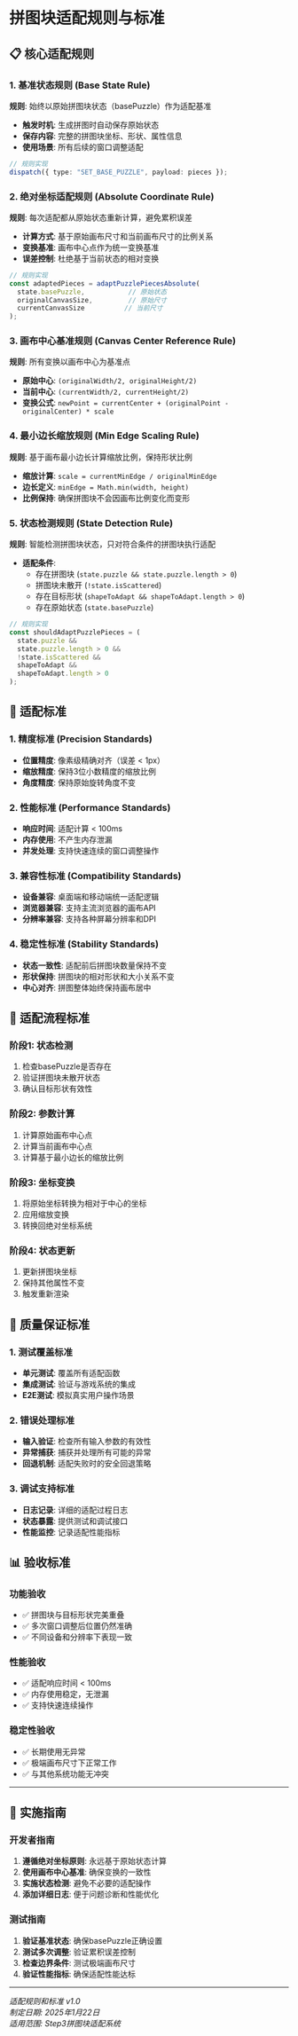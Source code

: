 # 拼图块适配规则与标准

## 📋 核心适配规则

### 1. 基准状态规则 (Base State Rule)
**规则**: 始终以原始拼图块状态（basePuzzle）作为适配基准
- **触发时机**: 生成拼图时自动保存原始状态
- **保存内容**: 完整的拼图块坐标、形状、属性信息
- **使用场景**: 所有后续的窗口调整适配

```typescript
// 规则实现
dispatch({ type: "SET_BASE_PUZZLE", payload: pieces });
```

### 2. 绝对坐标适配规则 (Absolute Coordinate Rule)
**规则**: 每次适配都从原始状态重新计算，避免累积误差
- **计算方式**: 基于原始画布尺寸和当前画布尺寸的比例关系
- **变换基准**: 画布中心点作为统一变换基准
- **误差控制**: 杜绝基于当前状态的相对变换

```typescript
// 规则实现
const adaptedPieces = adaptPuzzlePiecesAbsolute(
  state.basePuzzle,           // 原始状态
  originalCanvasSize,         // 原始尺寸
  currentCanvasSize          // 当前尺寸
);
```

### 3. 画布中心基准规则 (Canvas Center Reference Rule)
**规则**: 所有变换以画布中心为基准点
- **原始中心**: `(originalWidth/2, originalHeight/2)`
- **当前中心**: `(currentWidth/2, currentHeight/2)`
- **变换公式**: `newPoint = currentCenter + (originalPoint - originalCenter) * scale`

### 4. 最小边长缩放规则 (Min Edge Scaling Rule)
**规则**: 基于画布最小边长计算缩放比例，保持形状比例
- **缩放计算**: `scale = currentMinEdge / originalMinEdge`
- **边长定义**: `minEdge = Math.min(width, height)`
- **比例保持**: 确保拼图块不会因画布比例变化而变形

### 5. 状态检测规则 (State Detection Rule)
**规则**: 智能检测拼图块状态，只对符合条件的拼图块执行适配
- **适配条件**:
  - 存在拼图块 (`state.puzzle && state.puzzle.length > 0`)
  - 拼图块未散开 (`!state.isScattered`)
  - 存在目标形状 (`shapeToAdapt && shapeToAdapt.length > 0`)
  - 存在原始状态 (`state.basePuzzle`)

```typescript
// 规则实现
const shouldAdaptPuzzlePieces = (
  state.puzzle && 
  state.puzzle.length > 0 && 
  !state.isScattered && 
  shapeToAdapt && 
  shapeToAdapt.length > 0
);
```

## 📏 适配标准

### 1. 精度标准 (Precision Standards)
- **位置精度**: 像素级精确对齐（误差 < 1px）
- **缩放精度**: 保持3位小数精度的缩放比例
- **角度精度**: 保持原始旋转角度不变

### 2. 性能标准 (Performance Standards)
- **响应时间**: 适配计算 < 100ms
- **内存使用**: 不产生内存泄漏
- **并发处理**: 支持快速连续的窗口调整操作

### 3. 兼容性标准 (Compatibility Standards)
- **设备兼容**: 桌面端和移动端统一适配逻辑
- **浏览器兼容**: 支持主流浏览器的画布API
- **分辨率兼容**: 支持各种屏幕分辨率和DPI

### 4. 稳定性标准 (Stability Standards)
- **状态一致性**: 适配前后拼图块数量保持不变
- **形状保持**: 拼图块的相对形状和大小关系不变
- **中心对齐**: 拼图整体始终保持画布居中

## 🔄 适配流程标准

### 阶段1: 状态检测
1. 检查basePuzzle是否存在
2. 验证拼图块未散开状态
3. 确认目标形状有效性

### 阶段2: 参数计算
1. 计算原始画布中心点
2. 计算当前画布中心点
3. 计算基于最小边长的缩放比例

### 阶段3: 坐标变换
1. 将原始坐标转换为相对于中心的坐标
2. 应用缩放变换
3. 转换回绝对坐标系统

### 阶段4: 状态更新
1. 更新拼图块坐标
2. 保持其他属性不变
3. 触发重新渲染

## 🎯 质量保证标准

### 1. 测试覆盖标准
- **单元测试**: 覆盖所有适配函数
- **集成测试**: 验证与游戏系统的集成
- **E2E测试**: 模拟真实用户操作场景

### 2. 错误处理标准
- **输入验证**: 检查所有输入参数的有效性
- **异常捕获**: 捕获并处理所有可能的异常
- **回退机制**: 适配失败时的安全回退策略

### 3. 调试支持标准
- **日志记录**: 详细的适配过程日志
- **状态暴露**: 提供测试和调试接口
- **性能监控**: 记录适配性能指标

## 📊 验收标准

### 功能验收
- ✅ 拼图块与目标形状完美重叠
- ✅ 多次窗口调整后位置仍然准确
- ✅ 不同设备和分辨率下表现一致

### 性能验收
- ✅ 适配响应时间 < 100ms
- ✅ 内存使用稳定，无泄漏
- ✅ 支持快速连续操作

### 稳定性验收
- ✅ 长期使用无异常
- ✅ 极端画布尺寸下正常工作
- ✅ 与其他系统功能无冲突

---

## 🔧 实施指南

### 开发者指南
1. **遵循绝对坐标原则**: 永远基于原始状态计算
2. **使用画布中心基准**: 确保变换的一致性
3. **实施状态检测**: 避免不必要的适配操作
4. **添加详细日志**: 便于问题诊断和性能优化

### 测试指南
1. **验证基准状态**: 确保basePuzzle正确设置
2. **测试多次调整**: 验证累积误差控制
3. **检查边界条件**: 测试极端画布尺寸
4. **验证性能指标**: 确保适配性能达标

---

*适配规则和标准 v1.0*  
*制定日期: 2025年1月22日*  
*适用范围: Step3拼图块适配系统*